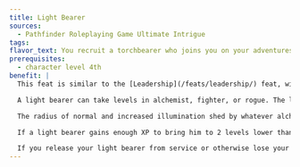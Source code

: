 ```yaml
---
title: Light Bearer
sources:
  - Pathfinder Roleplaying Game Ultimate Intrigue
tags:
flavor_text: You recruit a torchbearer who joins you on your adventures to help illuminate even the darkest dungeons.
prerequisites:
  - character level 4th
benefit: |
  This feat is similar to the [Leadership](/feats/leadership/) feat, with several exceptions. You can attract only a 1st-level cohort (referred to hereafter as a light bearer) with this feat, and can't recruit followers. You determine your Leadership score according to the rules presented in the Leadership feat, but your light bearer is always at least 3 levels lower than your level.

  A light bearer can take levels in alchemist, fighter, or rogue. The light bearer cannot multiclass, though he can take any archetype for which he qualifies.

  The radius of normal and increased illumination shed by whatever alchemical or mundane light source the light bearer carries increases by 10 feet. He also gains a +4 bonus on all saving throws made against an effect that would extinguish any nonmagical (including alchemical) light source he carries.

  If a light bearer gains enough XP to bring him to 2 levels lower than your level, he doesn't gain the new level until you gain your next level; until you advance, his XP total remains 1 less than the amount needed to attain the next level.

  If you release your light bearer from service or otherwise lose your light bearer, you can recruit a new one. At 7th level, you can swap this feat for the Leadership feat.
---
```

